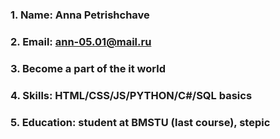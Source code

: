 ### 1. Name: Anna Petrishchave
### 2. Email: ann-05.01@mail.ru
### 3. Become a part of the it world
### 4.  Skills: HTML/CSS/JS/PYTHON/C#/SQL basics
### 5.  Education: student at BMSTU (last course), stepic